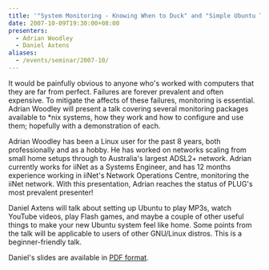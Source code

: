 ```yaml
---
title: '"System Monitoring - Knowing When to Duck" and "Simple Ubuntu Tips and Tricks"'
date: 2007-10-09T19:30:00+08:00
presenters:
  - Adrian Woodley
  - Daniel Axtens
aliases:
  - /events/seminar/2007-10/
---
```


It would be painfully obvious to anyone who\'s worked with computers
that they are far from perfect. Failures are forever prevalent and often
expensive. To mitigate the affects of these failures, monitoring is
essential. Adrian Woodley will present a talk covering several
monitoring packages available to \*nix systems, how they work and how to
configure and use them; hopefully with a demonstration of each.

Adrian Woodley has been a Linux user for the past 8 years, both
professionally and as a hobby. He has worked on networks scaling from
small home setups through to Australia's largest ADSL2+ network. Adrian
currently works for iiNet as a Systems Engineer, and has 12 months
experience working in iiNet's Network Operations Centre, monitoring the
iiNet network. With this presentation, Adrian reaches the status of
PLUG's most prevalent presenter!

Daniel Axtens will talk about setting up Ubuntu to play MP3s, watch
YouTube videos, play Flash games, and maybe a couple of other useful
things to make your new Ubuntu system feel like home. Some points from
the talk will be applicable to users of other GNU/Linux distros. This is
a beginner-friendly talk.

<!-- **Where:**
\'[Futuresphere](https://web.archive.org/web/20080906105625/http://www.futuresphere.com.au/)\',
Christ Church Grammar School, Queenslea Drive, Claremont -->

Daniel's slides are available in [PDF format](plug-presentation.pdf).
